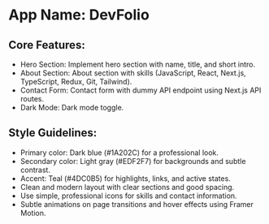 # **App Name**: DevFolio

## Core Features:

- Hero Section: Implement hero section with name, title, and short intro.
- About Section: About section with skills (JavaScript, React, Next.js, TypeScript, Redux, Git, Tailwind).
- Contact Form: Contact form with dummy API endpoint using Next.js API routes.
- Dark Mode: Dark mode toggle.

## Style Guidelines:

- Primary color: Dark blue (#1A202C) for a professional look.
- Secondary color: Light gray (#EDF2F7) for backgrounds and subtle contrast.
- Accent: Teal (#4DC0B5) for highlights, links, and active states.
- Clean and modern layout with clear sections and good spacing.
- Use simple, professional icons for skills and contact information.
- Subtle animations on page transitions and hover effects using Framer Motion.
